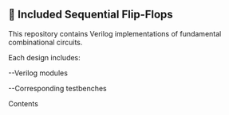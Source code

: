 ## 🧩 Included Sequential Flip-Flops

This repository contains Verilog implementations of fundamental combinational circuits.

Each design includes:

--Verilog modules

--Corresponding testbenches

Contents

